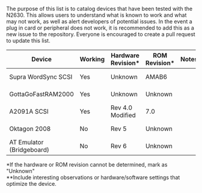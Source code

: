 The purpose of this list is to catalog devices that have been tested with the N2630. This allows users to understand what is known to work and what may not work, as well as alert developers of potential issues. In the event a plug in card or peripheral does not work, it is recommended to add this as a new issue to the repository. Everyone is encouraged to create a pull request to update this list.

Device|Working|Hardware Revision*|ROM Revision*|Notes**|Date Reported
-|-|-|-|-|-
Supra WordSync SCSI|Yes|Unknown|AMAB6||March 2023
GottaGoFastRAM2000|Yes|Unknown|Unknown||March 2023
A2091A SCSI|Yes|Rev 4.0 Modified|7.0||March 2023
Oktagon 2008|No|Rev 5|Unknown||September 2023
AT Emulator (Bridgeboard)|No|Rev 6|Unknown||September 2023

*If the hardware or ROM revision cannot be determined, mark as "Unknown"  
**Include interesting observations or hardware/software settings that optimize the device.
